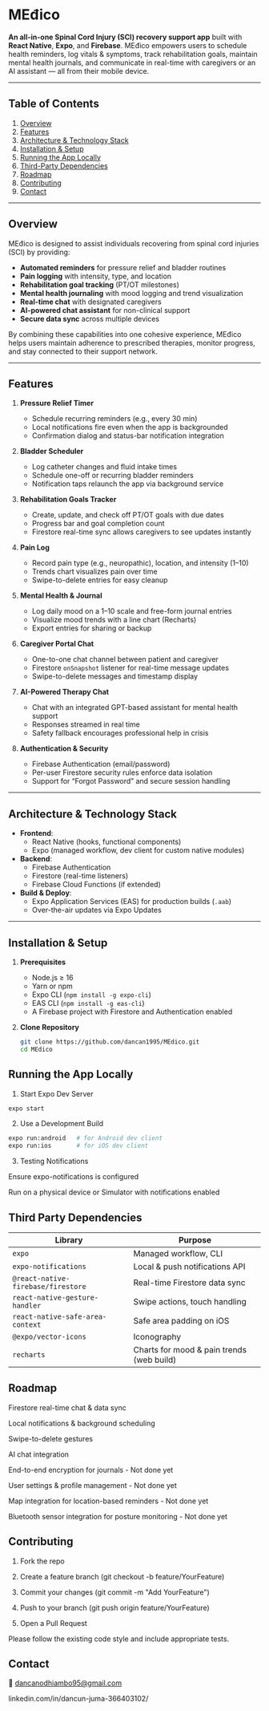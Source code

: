 # MEđico

**An all-in-one Spinal Cord Injury (SCI) recovery support app** built with **React Native**, **Expo**, and **Firebase**. MEđico empowers users to schedule health reminders, log vitals & symptoms, track rehabilitation goals, maintain mental health journals, and communicate in real-time with caregivers or an AI assistant — all from their mobile device.

---

## Table of Contents

1. [Overview](#overview)  
2. [Features](#features)  
3. [Architecture & Technology Stack](#architecture--technology-stack)  
4. [Installation & Setup](#installation--setup)  
5. [Running the App Locally](#running-the-app-locally)   
6. [Third-Party Dependencies](#third-party-dependencies)  
7. [Roadmap](#roadmap)  
8. [Contributing](#contributing)  
9. [Contact](#contact)  

---

## Overview

MEđico is designed to assist individuals recovering from spinal cord injuries (SCI) by providing:

- **Automated reminders** for pressure relief and bladder routines  
- **Pain logging** with intensity, type, and location  
- **Rehabilitation goal tracking** (PT/OT milestones)  
- **Mental health journaling** with mood logging and trend visualization  
- **Real-time chat** with designated caregivers  
- **AI-powered chat assistant** for non-clinical support  
- **Secure data sync** across multiple devices  

By combining these capabilities into one cohesive experience, MEđico helps users maintain adherence to prescribed therapies, monitor progress, and stay connected to their support network.

---

## Features

1. **Pressure Relief Timer**  
   - Schedule recurring reminders (e.g., every 30 min)  
   - Local notifications fire even when the app is backgrounded  
   - Confirmation dialog and status-bar notification integration  

2. **Bladder Scheduler**  
   - Log catheter changes and fluid intake times  
   - Schedule one-off or recurring bladder reminders  
   - Notification taps relaunch the app via background service  

3. **Rehabilitation Goals Tracker**  
   - Create, update, and check off PT/OT goals with due dates  
   - Progress bar and goal completion count  
   - Firestore real-time sync allows caregivers to see updates instantly  

4. **Pain Log**  
   - Record pain type (e.g., neuropathic), location, and intensity (1–10)  
   - Trends chart visualizes pain over time  
   - Swipe-to-delete entries for easy cleanup  

5. **Mental Health & Journal**  
   - Log daily mood on a 1–10 scale and free-form journal entries  
   - Visualize mood trends with a line chart (Recharts)  
   - Export entries for sharing or backup  

6. **Caregiver Portal Chat**  
   - One-to-one chat channel between patient and caregiver  
   - Firestore `onSnapshot` listener for real-time message updates  
   - Swipe-to-delete messages and timestamp display  

7. **AI-Powered Therapy Chat**  
   - Chat with an integrated GPT-based assistant for mental health support  
   - Responses streamed in real time  
   - Safety fallback encourages professional help in crisis  

8. **Authentication & Security**  
   - Firebase Authentication (email/password)  
   - Per-user Firestore security rules enforce data isolation  
   - Support for “Forgot Password” and secure session handling  

---

## Architecture & Technology Stack

- **Frontend**:  
  - React Native (hooks, functional components)  
  - Expo (managed workflow, dev client for custom native modules)  
- **Backend**:  
  - Firebase Authentication  
  - Firestore (real-time listeners)  
  - Firebase Cloud Functions (if extended)  
- **Build & Deploy**:  
  - Expo Application Services (EAS) for production builds (`.aab`)  
  - Over-the-air updates via Expo Updates  

---

## Installation & Setup

1. **Prerequisites**  
   - Node.js ≥ 16  
   - Yarn or npm  
   - Expo CLI (`npm install -g expo-cli`)  
   - EAS CLI (`npm install -g eas-cli`)  
   - A Firebase project with Firestore and Authentication enabled  

2. **Clone Repository**  
   ```bash
   git clone https://github.com/dancan1995/MEdico.git
   cd MEdico
   ```

## Running the App Locally
1. Start Expo Dev Server

```bash
expo start
```

2. Use a Development Build

```bash
expo run:android   # for Android dev client
expo run:ios       # for iOS dev client
```

3. Testing Notifications

Ensure expo-notifications is configured

Run on a physical device or Simulator with notifications enabled

## Third Party Dependencies

| Library                            | Purpose                                   |
| ---------------------------------- | ----------------------------------------- |
| `expo`                             | Managed workflow, CLI                     |
| `expo-notifications`               | Local & push notifications API            |
| `@react-native-firebase/firestore` | Real-time Firestore data sync             |
| `react-native-gesture-handler`     | Swipe actions, touch handling             |
| `react-native-safe-area-context`   | Safe area padding on iOS                  |
| `@expo/vector-icons`               | Iconography                               |
| `recharts`                         | Charts for mood & pain trends (web build) |

## Roadmap
 Firestore real-time chat & data sync

 Local notifications & background scheduling

 Swipe-to-delete gestures

 AI chat integration

 End-to-end encryption for journals - Not done yet

 User settings & profile management - Not done yet

 Map integration for location-based reminders - Not done yet

 Bluetooth sensor integration for posture monitoring - Not done yet

 ## Contributing
1. Fork the repo

2. Create a feature branch (git checkout -b feature/YourFeature)

3. Commit your changes (git commit -m "Add YourFeature")

4. Push to your branch (git push origin feature/YourFeature)

5. Open a Pull Request

Please follow the existing code style and include appropriate tests.

## Contact
📧 dancanodhiambo95@gmail.com

linkedin.com/in/dancun-juma-366403102/
